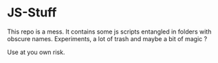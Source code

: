 JS-Stuff
========

This repo is a mess.
It contains some js scripts entangled in folders with obscure names.
Experiments, a lot of trash and maybe a bit of magic ?

Use at you own risk.
